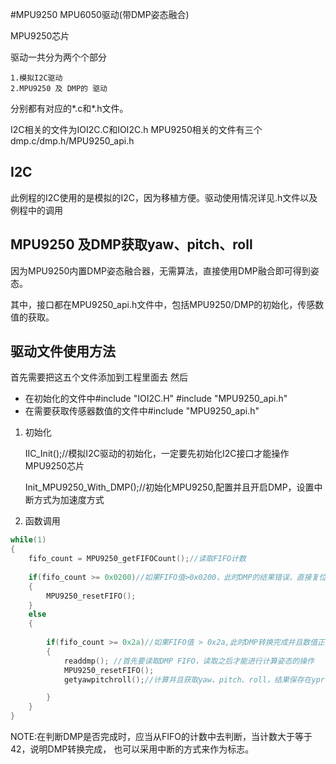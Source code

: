 #MPU9250 MPU6050驱动(带DMP姿态融合)

MPU9250芯片

驱动一共分为两个个部分

	1.模拟I2C驱动
	2.MPU9250 及 DMP的 驱动

分别都有对应的*.c和*.h文件。

I2C相关的文件为IOI2C.C和IOI2C.h
MPU9250相关的文件有三个dmp.c/dmp.h/MPU9250_api.h

## I2C ##

此例程的I2C使用的是模拟的I2C，因为移植方便。驱动使用情况详见.h文件以及例程中的调用

## MPU9250 及DMP获取yaw、pitch、roll ##

因为MPU9250内置DMP姿态融合器，无需算法，直接使用DMP融合即可得到姿态。

其中，接口都在MPU9250_api.h文件中，包括MPU9250/DMP的初始化，传感数值的获取。

## 驱动文件使用方法 ##
首先需要把这五个文件添加到工程里面去
然后
- 在初始化的文件中#include "IOI2C.H" #include "MPU9250_api.h"
- 在需要获取传感器数值的文件中#include "MPU9250_api.h"

1. 初始化
	
	IIC_Init();//模拟I2C驱动的初始化，一定要先初始化I2C接口才能操作MPU9250芯片
	
	Init_MPU9250_With_DMP();//初始化MPU9250,配置并且开启DMP，设置中断方式为加速度方式

2. 	函数调用

``` c
while(1)
{		
	fifo_count = MPU9250_getFIFOCount();//读取FIFO计数
	
	if(fifo_count >= 0x0200)//如果FIFO值>0x0200，此时DMP的结果错误，直接复位FIFO
	{
		MPU9250_resetFIFO();
	}
	else
	{
		
		if(fifo_count >= 0x2a)//如果FIFO值 > 0x2a,此时DMP转换完成并且数值正常
		{				
			readdmp(); //首先要读取DMP FIFO，读取之后才能进行计算姿态的操作
			MPU9250_resetFIFO();					
			getyawpitchroll();//计算并且获取yaw、pitch、roll，结果保存在yprf[3]数组中

		}
	}		
}
```

NOTE:在判断DMP是否完成时，应当从FIFO的计数中去判断，当计数大于等于42，说明DMP转换完成，
也可以采用中断的方式来作为标志。
